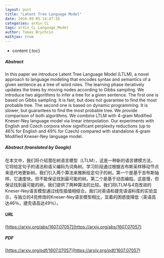 ```yaml
---
layout: post
title: "Latent Tree Language Model"
date: 2016-09-05 14:47:18
categories: arXiv_CL
tags: arXiv_CL Language_Model
author: Tomas Brychcin
mathjax: true
---
```


* content
{:toc}

##### Abstract
In this paper we introduce Latent Tree Language Model (LTLM), a novel approach to language modeling that encodes syntax and semantics of a given sentence as a tree of word roles. The learning phase iteratively updates the trees by moving nodes according to Gibbs sampling. We introduce two algorithms to infer a tree for a given sentence. The first one is based on Gibbs sampling. It is fast, but does not guarantee to find the most probable tree. The second one is based on dynamic programming. It is slower, but guarantees to find the most probable tree. We provide comparison of both algorithms. We combine LTLM with 4-gram Modified Kneser-Ney language model via linear interpolation. Our experiments with English and Czech corpora show significant perplexity reductions (up to 46% for English and 49% for Czech) compared with standalone 4-gram Modified Kneser-Ney language model.

##### Abstract (translated by Google)
在本文中，我们将介绍潜在树语言模型（LTLM），这是一种新的语言建模方法，它将给定句子的语法和语义编码为词角树。学习阶段通过根据吉布斯采样移动节点来迭代地更新树。我们引入两个算法来推断给定句子的树。第一个是基于吉布斯抽样。它速度快，但不能保证找到最可能的树。第二个是基于动态编程。这是慢，但保证找到最可能的树。我们提供了两种算法的比较。我们将LTLM与4克改进的Kneser-Ney语言模型通过线性插值相结合。我们对英语和捷克语语料库的实验显示，与独立的4克修改的Kneser-Ney语言模型相比，显着的困惑度降低（英语高达46％，捷克语高达49％）。

##### URL
[https://arxiv.org/abs/1607.07057](https://arxiv.org/abs/1607.07057)

##### PDF
[https://arxiv.org/pdf/1607.07057](https://arxiv.org/pdf/1607.07057)

